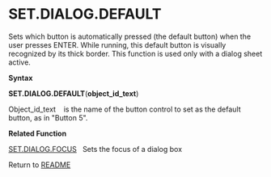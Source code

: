 # SET.DIALOG.DEFAULT

Sets which button is automatically pressed (the default button) when the
user presses ENTER. While running, this default button is visually
recognized by its thick border. This function is used only with a dialog
sheet active.

**Syntax**

**SET.DIALOG.DEFAULT**(**object\_id\_text**)

Object\_id\_text&nbsp;&nbsp;&nbsp;&nbsp;is the name of the button
control to set as the default button, as in "Button 5".

**Related Function**

[SET.DIALOG.FOCUS](SET.DIALOG.FOCUS.md)&nbsp;&nbsp;&nbsp;Sets the focus of a dialog box



Return to [README](README.md)

